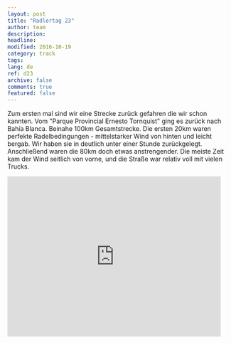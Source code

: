 ```yaml
---
layout: post
title: "Radlertag 23"
author: team
description: 
headline: 
modified: 2016-10-19
category: track
tags: 
lang: de
ref: d23
archive: false
comments: true
featured: false
---
```


Zum ersten mal sind wir eine Strecke zurück gefahren die wir schon kannten. Vom "Parque Provincial Ernesto Tornquist" ging es zurück nach Bahía Blanca. Beinahe 100km Gesamtstrecke. Die ersten 20km waren perfekte Radelbedingungen - mittelstarker Wind von hinten und leicht bergab. Wir haben sie in deutlich unter einer Stunde zurückgelegt. Anschließend waren die 80km doch etwas anstrengender. Die meiste Zeit kam der Wind seitlich von vorne, und die Straße war relativ voll mit vielen Trucks.

<iframe width="480" height="360" src="http://track-kit.net/maps_s3/?v=embed&track=230923.gpx" frameborder="0" allowfullscreen></iframe>










